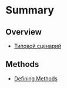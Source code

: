 # Summary

## Overview

* [Типовой сценарий](README.md#scenario)

## Methods

* [Defining Methods](methods.md)



